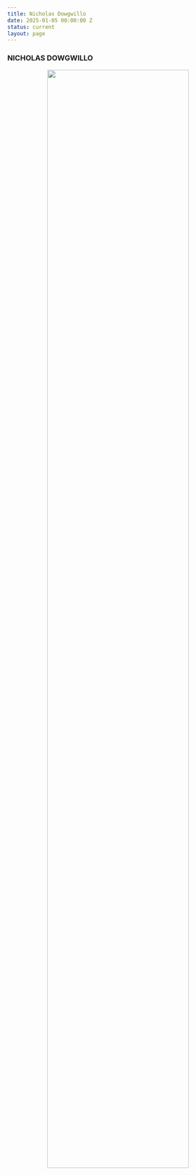 ```yaml
---
title: Nicholas Dowgwillo
date: 2025-01-05 00:00:00 Z
status: current
layout: page
---
```


### NICHOLAS DOWGWILLO

<center> <img src="{{site.baseurl}}/assets/images/Dowgwillo.png" width="80%"> </center>
